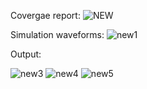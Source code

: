 
Covergae report:
![NEW](https://github.com/Uttungauttunga/N-bit-multiplier/assets/98632943/20848977-1513-41ab-9a2a-0dd39592c216)


Simulation waveforms:
![new1](https://github.com/Uttungauttunga/N-bit-multiplier/assets/98632943/5ad3b86d-995f-48dc-9269-e24b1ab3fb31)


Output:

![new3](https://github.com/Uttungauttunga/N-bit-multiplier/assets/98632943/0bf2aa4c-9762-4e1a-af59-cc76af177f68)
![new4](https://github.com/Uttungauttunga/N-bit-multiplier/assets/98632943/6dafeeec-196b-4571-ada6-1cd92113cb46)
![new5](https://github.com/Uttungauttunga/N-bit-multiplier/assets/98632943/6cf021ad-bfb8-45e6-b092-8786f93db610)

